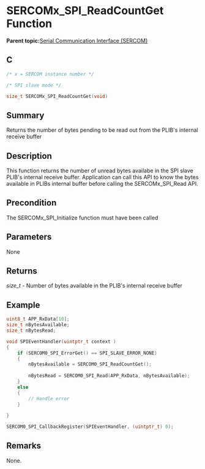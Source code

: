 # SERCOMx\_SPI\_ReadCountGet Function

**Parent topic:**[Serial Communication Interface \(SERCOM\)](GUID-76AE7205-E3EF-4EE6-AC28-5153E3565982.md)

## C

```c
/* x = SERCOM instance number */

/* SPI slave mode */

size_t SERCOMx_SPI_ReadCountGet(void)
```

## Summary

Returns the number of bytes pending to be read out from the PLIB's internal receive buffer

## Description

This function returns the number of unread bytes availabe in the SPI slave PLIB's internal receive buffer. Application can call this API to know the bytes available in PLIBs internal buffer before calling the SERCOMx\_SPI\_Read API.

## Precondition

The SERCOMx\_SPI\_Initialize function must have been called

## Parameters

None

## Returns

*size\_t* - Number of bytes available in the PLIB's internal receive buffer

## Example

```c
uint8_t APP_RxData[10];
size_t nBytesAvailable;
size_t nBytesRead;

void SPIEventHandler(uintptr_t context )
{
    if (SERCOM0_SPI_ErrorGet() == SPI_SLAVE_ERROR_NONE)
    {
        nBytesAvailable = SERCOM0_SPI_ReadCountGet();
        
        nBytesRead = SERCOM0_SPI_Read(APP_RxData, nBytesAvailable);
    }
    else
    {
        // Handle error
    }
    
}

SERCOM0_SPI_CallbackRegister(SPIEventHandler, (uintptr_t) 0);
```

## Remarks

None.

